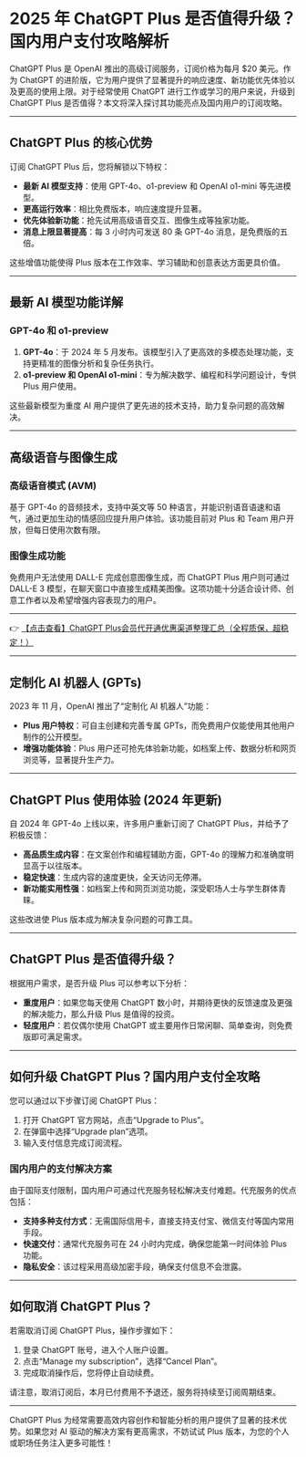 # 2025 年 ChatGPT Plus 是否值得升级？国内用户支付攻略解析

ChatGPT Plus 是 OpenAI 推出的高级订阅服务，订阅价格为每月 $20 美元。作为 ChatGPT 的进阶版，它为用户提供了显著提升的响应速度、新功能优先体验以及更高的使用上限。对于经常使用 ChatGPT 进行工作或学习的用户来说，升级到 ChatGPT Plus 是否值得？本文将深入探讨其功能亮点及国内用户的订阅攻略。

---

## ChatGPT Plus 的核心优势

订阅 ChatGPT Plus 后，您将解锁以下特权：

- **最新 AI 模型支持**：使用 GPT-4o、o1-preview 和 OpenAI o1-mini 等先进模型。
- **更高运行效率**：相比免费版本，响应速度提升显著。
- **优先体验新功能**：抢先试用高级语音交互、图像生成等独家功能。
- **消息上限显著提高**：每 3 小时内可发送 80 条 GPT-4o 消息，是免费版的五倍。

这些增值功能使得 Plus 版本在工作效率、学习辅助和创意表达方面更具价值。

---

## 最新 AI 模型功能详解

### GPT-4o 和 o1-preview

1. **GPT-4o**：于 2024 年 5 月发布。该模型引入了更高效的多模态处理功能，支持更精准的图像分析和复杂任务执行。
2. **o1-preview 和 OpenAI o1-mini**：专为解决数学、编程和科学问题设计，专供 Plus 用户使用。

这些最新模型为重度 AI 用户提供了更先进的技术支持，助力复杂问题的高效解决。

---

## 高级语音与图像生成

### 高级语音模式 (AVM)
基于 GPT-4o 的音频技术，支持中英文等 50 种语言，并能识别语音语速和语气，通过更加生动的情感回应提升用户体验。该功能目前对 Plus 和 Team 用户开放，但每日使用次数有限。

### 图像生成功能
免费用户无法使用 DALL-E 完成创意图像生成，而 ChatGPT Plus 用户则可通过 DALL-E 3 模型，在聊天窗口中直接生成精美图像。这项功能十分适合设计师、创意工作者以及希望增强内容表现力的用户。

---

👉 [【点击查看】ChatGPT Plus会员代开通优惠渠道整理汇总（全程质保，超稳定！）](https://bit.ly/DaiKai)

---

## 定制化 AI 机器人 (GPTs)

2023 年 11 月，OpenAI 推出了“定制化 AI 机器人”功能：

- **Plus 用户特权**：可自主创建和完善专属 GPTs，而免费用户仅能使用其他用户制作的公开模型。
- **增强功能体验**：Plus 用户还可抢先体验新功能，如档案上传、数据分析和网页浏览等，显著提升生产力。

---

## ChatGPT Plus 使用体验 (2024 年更新)

自 2024 年 GPT-4o 上线以来，许多用户重新订阅了 ChatGPT Plus，并给予了积极反馈：

- **高品质生成内容**：在文案创作和编程辅助方面，GPT-4o 的理解力和准确度明显高于以往版本。
- **稳定快速**：生成内容的速度更快，全天访问无停滞。
- **新功能实用性强**：如档案上传和网页浏览功能，深受职场人士与学生群体青睐。

这些改进使 Plus 版本成为解决复杂问题的可靠工具。

---

## ChatGPT Plus 是否值得升级？

根据用户需求，是否升级 Plus 可以参考以下分析：

- **重度用户**：如果您每天使用 ChatGPT 数小时，并期待更快的反馈速度及更强的解决能力，那么升级 Plus 是值得的投资。
- **轻度用户**：若仅偶尔使用 ChatGPT 或主要用作日常闲聊、简单查询，则免费版即可满足需求。

---

## 如何升级 ChatGPT Plus？国内用户支付全攻略

您可以通过以下步骤订阅 ChatGPT Plus：

1. 打开 ChatGPT 官方网站，点击“Upgrade to Plus”。
2. 在弹窗中选择“Upgrade plan”选项。
3. 输入支付信息完成订阅流程。

### 国内用户的支付解决方案

由于国际支付限制，国内用户可通过代充服务轻松解决支付难题。代充服务的优点包括：

- **支持多种支付方式**：无需国际信用卡，直接支持支付宝、微信支付等国内常用手段。
- **快速交付**：通常代充服务可在 24 小时内完成，确保您能第一时间体验 Plus 功能。
- **隐私安全**：该过程采用高级加密手段，确保支付信息不会泄露。

---

## 如何取消 ChatGPT Plus？

若需取消订阅 ChatGPT Plus，操作步骤如下：

1. 登录 ChatGPT 账号，进入个人账户设置。
2. 点击“Manage my subscription”，选择“Cancel Plan”。
3. 完成取消操作后，您将停止自动续费。

请注意，取消订阅后，本月已付费用不予退还，服务将持续至订阅周期结束。

---

ChatGPT Plus 为经常需要高效内容创作和智能分析的用户提供了显著的技术优势。如果您对 AI 驱动的解决方案有更高需求，不妨试试 Plus 版本，为您的个人或职场任务注入更多可能性！
